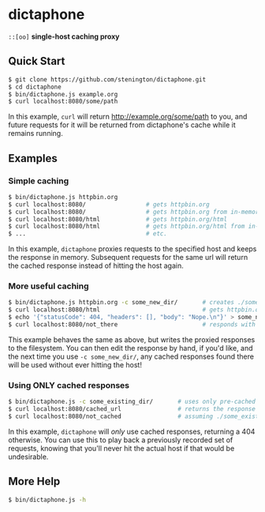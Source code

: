 # dictaphone 
`::[oo]`
**single-host caching proxy**

## Quick Start

``` bash
$ git clone https://github.com/stenington/dictaphone.git
$ cd dictaphone
$ bin/dictaphone.js example.org
$ curl localhost:8080/some/path
```

In this example, `curl` will return http://example.org/some/path to you, and future requests for it
will be returned from dictaphone's cache while it remains running.

## Examples

### Simple caching
``` bash
$ bin/dictaphone.js httpbin.org
$ curl localhost:8080/                 # gets httpbin.org
$ curl localhost:8080/                 # gets httpbin.org from in-memory cache
$ curl localhost:8080/html             # gets httpbin.org/html
$ curl localhost:8080/html             # gets httpbin.org/html from in-memory cache
$ ...                                  # etc.
```

In this example, `dictaphone` proxies requests to the specified host and keeps the response in memory. 
Subsequent requests for the same url will return the cached response instead of hitting the host again.

### More useful caching
``` bash
$ bin/dictaphone.js httpbin.org -c some_new_dir/       # creates ./some_new_dir/ and uses it as the base directory for a flat file cache
$ curl localhost:8080/html                             # gets httpbin.org/html and stores the response as a JSON data object in ./some_new_dir/GET/html
$ echo '{"statusCode": 404, "headers": [], "body": "Nope.\n"}' > some_new_dir/GET/not_there
$ curl localhost:8080/not_there                        # responds with your manually created 404
```

This example behaves the same as above, but writes the proxied responses to the filesystem. You can then edit the response 
by hand, if you'd like, and the next time you use `-c some_new_dir/`, any cached responses found there will be used without
ever hitting the host!

### Using ONLY cached responses
``` bash
$ bin/dictaphone.js -c some_existing_dir/       # uses only pre-cached responses found under ./some_existing_dir/
$ curl localhost:8080/cached_url                # returns the response in ./some_existing_dir/GET/cached_url 
$ curl localhost:8080/not_cached                # assuming ./some_existing_dir/GET/not_cached doesn't exist, returns a 404
```

In this example, `dictaphone` will *only* use cached responses, returning a 404 otherwise. You can use this to play back a previously
recorded set of requests, knowing that you'll never hit the actual host if that would be undesirable.

## More Help
``` bash
$ bin/dictaphone.js -h
```

